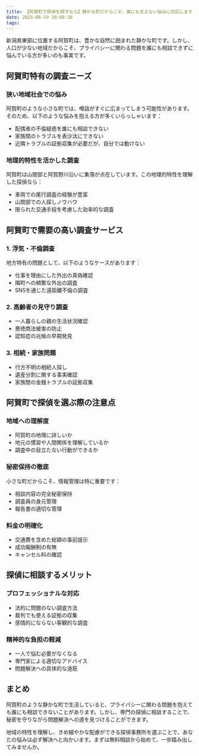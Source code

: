 ```yaml
---
title: 【阿賀町で探偵を探すなら】静かな町だからこそ、誰にも言えない悩みに対応します
date: 2025-06-19 20:08:38
tags:
---
```


新潟県東部に位置する阿賀町は、豊かな自然に囲まれた静かな町です。しかし、人口が少ない地域だからこそ、プライバシーに関わる問題を誰にも相談できずに悩んでいる方が多いのも事実です。

## 阿賀町特有の調査ニーズ

### 狭い地域社会での悩み

阿賀町のような小さな町では、噂話がすぐに広まってしまう可能性があります。そのため、以下のような悩みを抱える方が多くいらっしゃいます：

- 配偶者の不倫疑惑を誰にも相談できない
- 家族間のトラブルを表沙汰にできない
- 近隣トラブルの証拠収集が必要だが、自分では動けない

### 地理的特性を活かした調査

阿賀町は山間部と阿賀野川沿いに集落が点在しています。この地理的特性を理解した探偵なら：

- 車両での尾行調査の経験が豊富
- 山間部での人探しノウハウ
- 限られた交通手段を考慮した効率的な調査

## 阿賀町で需要の高い調査サービス

### 1. 浮気・不倫調査

地方特有の問題として、以下のようなケースがあります：

- 仕事を理由にした外出の真偽確認
- 隣町への頻繁な外出の調査
- SNSを通じた遠距離不倫の調査

### 2. 高齢者の見守り調査

- 一人暮らしの親の生活状況確認
- 悪徳商法被害の防止
- 認知症の兆候の早期発見

### 3. 相続・家族問題

- 行方不明の相続人探し
- 遺産分割に関する事実確認
- 家族間の金銭トラブルの証拠収集

## 阿賀町で探偵を選ぶ際の注意点

### 地域への理解度

- 阿賀町の地理に詳しいか
- 地元の慣習や人間関係を理解しているか
- 調査中の目立たない行動ができるか

### 秘密保持の徹底

小さな町だからこそ、情報管理は特に重要です：

- 相談内容の完全秘密保持
- 調査員の身元管理
- 報告書の適切な管理

### 料金の明確化

- 交通費を含めた総額の事前提示
- 成功報酬制の有無
- キャンセル料の確認

## 探偵に相談するメリット

### プロフェッショナルな対応

- 法的に問題のない調査方法
- 裁判でも使える証拠の収集
- 感情的にならない客観的な調査

### 精神的な負担の軽減

- 一人で悩む必要がなくなる
- 専門家による適切なアドバイス
- 問題解決への具体的な道筋

## まとめ

阿賀町のような静かな町で生活していると、プライバシーに関わる問題を抱えても誰にも相談できないことがあります。しかし、専門の探偵に相談することで、秘密を守りながら問題解決への道を見つけることができます。

地域の特性を理解し、きめ細やかな配慮ができる探偵事務所を選ぶことで、あなたの悩みは必ず解決へと向かいます。まずは無料相談から始めて、一歩踏み出してみませんか。
